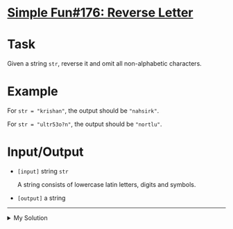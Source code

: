 # [Simple Fun#176: Reverse Letter](https://www.codewars.com/kata/58b8c94b7df3f116eb00005b/train/javascript)

# Task

Given a string `str`, reverse it and omit all non-alphabetic characters.

# Example

For `str = "krishan"`, the output should be `"nahsirk"`.

For `str = "ultr53o?n"`, the output should be `"nortlu"`.

# Input/Output

- `[input]` string `str`

  A string consists of lowercase latin letters, digits and symbols.

- `[output]` a string

---

<details><summary>My Solution</summary>

```js
function reverseLetter(str) {
  const regex = /[a-z]/

  return str
    .split('')
    .reverse()
    .filter(char => char.match(regex))
    .join('')
}
```

</details>
